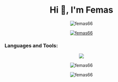 <h1 align="center">Hi 👋, I'm Femas</h1>

<p align="center"> <img src="https://komarev.com/ghpvc/?username=femas66&label=Profile%20views&color=0e75b6&style=flat" alt="femas66" /> </p>

<p align="center"> <a href="https://github.com/ryo-ma/github-profile-trophy"><img src="https://github-profile-trophy.vercel.app/?username=femas66" alt="femas66" /></a> </p>

<h3 align="left">Languages and Tools:</h3><p align="center">
  <a href="https://skillicons.dev">
    <img src="https://skillicons.dev/icons?i=git,github,kotlin,linux,mysql,laravel,python,php,go,androidstudio,bash,dart,flutter,flask,vim,nodejs,tailwind,java,bootstrap,cpp,debian,ubuntu,arch,kali,apple,firebase,html,js,vscode,mint,idea" />
  </a>
</p>

<p align="center"><img align="center" src="https://github-readme-stats.vercel.app/api/top-langs?username=femas66&show_icons=true&locale=en&layout=compact" alt="femas66" /></p>
<p align="center"><img align="center" src="https://github-readme-streak-stats.herokuapp.com/?user=femas66&" alt="femas66" /></p>

